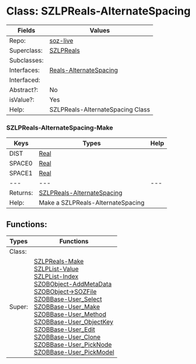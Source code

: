 
# Class:	SZLPReals-AlternateSpacing

| Fields | Values |
| --------- | --------- |
| Repo: | [soz-live](/repos/soz-live.html) |
| Superclass: | [SZLPReals](SZLPReals.html) |
| Subclasses: |  |
| Interfaces: | [Reals-AlternateSpacing](Reals-AlternateSpacing.html) |
| Interfaced: |  |
| Abstract?: | No |
| isValue?: | Yes |
| Help: | SZLPReals-AlternateSpacing Class |

### SZLPReals-AlternateSpacing-Make

| Keys | Types | Help |
| --------- | --------- | --------- |
| DIST | [Real](Real.html) |  |
| SPACE0 | [Real](Real.html) |  |
| SPACE1 | [Real](Real.html) |  |
| --- | --- | --- |
| Returns: | [SZLPReals-AlternateSpacing](SZLPReals-AlternateSpacing.html) |
| Help: | Make a SZLPReals-AlternateSpacing |


## Functions:

| Types | Functions |
| --------- | --------- |
| Class: |  |
| Super: | [SZLPReals-Make](SZLPReals.html) <br> [SZLPList-Value](SZLPList.html) <br> [SZLPList-Index](SZLPList.html) <br> [SZOBObject-AddMetaData](SZOBObject.html) <br> [SZOBObject->SOZFile](SZOBObject.html) <br> [SZOBBase-User_Select](SZOBBase.html) <br> [SZOBBase-User_Make](SZOBBase.html) <br> [SZOBBase-User_Method](SZOBBase.html) <br> [SZOBBase-User_ObjectKey](SZOBBase.html) <br> [SZOBBase-User_Edit](SZOBBase.html) <br> [SZOBBase-User_Clone](SZOBBase.html) <br> [SZOBBase-User_PickNode](SZOBBase.html) <br> [SZOBBase-User_PickModel](SZOBBase.html) |


